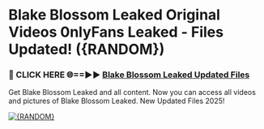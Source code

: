 # Blake Blossom Leaked Original Videos 0nlyFans Leaked - Files Updated! ({RANDOM})

<h3>🔴 CLICK HERE 🌐==►► <a href="https://betterlinks.top/A2PfLJ" rel="nofollow">Blake Blossom Leaked Updated Files</a></h3>

Get Blake Blossom Leaked and all content. Now you can access all videos and pictures of Blake Blossom Leaked. New Updated Files 2025!

[![{RANDOM}](https://i.imgur.com/ppqm5kG.gif)](https://betterlinks.top/A2PfLJ)